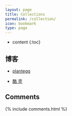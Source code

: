 ```yaml
---
layout: page
title: Collections
permalink: /collection/
icon: bookmark
type: page
---
```


* content
{:toc}

## 博客

* [plantegg](https://plantegg.github.io/)

* [酷 壳](http://coolshell.cn/)

## Comments

{% include comments.html %}
